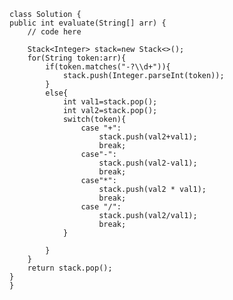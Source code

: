     class Solution {
    public int evaluate(String[] arr) {
        // code here
        
        Stack<Integer> stack=new Stack<>();
        for(String token:arr){
            if(token.matches("-?\\d+")){
                stack.push(Integer.parseInt(token));
            }
            else{
                int val1=stack.pop();
                int val2=stack.pop();
                switch(token){
                    case "+":
                        stack.push(val2+val1);
                        break;
                    case"-":
                        stack.push(val2-val1);
                        break;
                    case"*":
                        stack.push(val2 * val1);
                        break;
                    case "/":
                        stack.push(val2/val1);
                        break;
                }
                
            }
        }
        return stack.pop();
    }
    }
